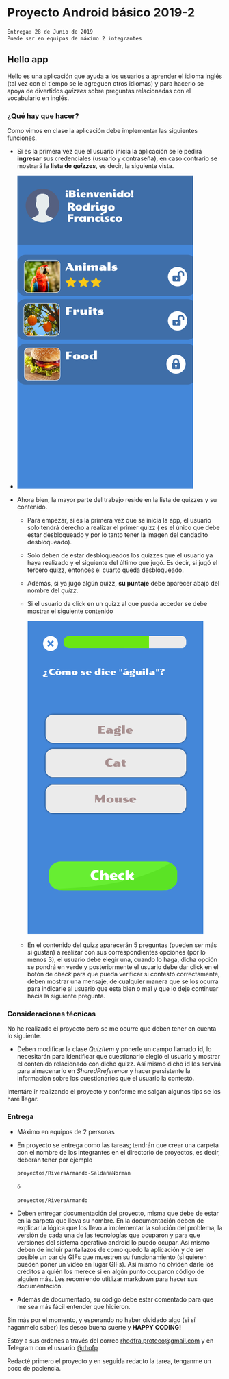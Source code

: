 # Proyecto Android básico 2019-2

```shell
Entrega: 28 de Junio de 2019
Puede ser en equipos de máximo 2 integrantes
```

## Hello app

Hello es una aplicación que ayuda a los usuarios a aprender el idioma inglés (tal vez con el tiempo se le agreguen otros idiomas) y para hacerlo se apoya de divertidos *quizzes* sobre preguntas relacionadas con el vocabulario en inglés. 

### ¿Qué hay que hacer?

Como vimos en clase la aplicación debe implementar las siguientes funciones.

* Si es la primera vez que el usuario inicia la aplicación se le pedirá **ingresar** sus credenciales (usuario y contraseña), en caso contrario se mostrará la **lista de *quizzes***, es decir, la siguiente vista.

* ![](../recursos/views/index.png)

* Ahora bien, la mayor parte del trabajo reside en la lista de quizzes y su contenido.

  * Para empezar, si es la primera vez que se inicia la app, el usuario solo tendrá derecho a realizar el primer quizz ( es el único que debe estar desbloqueado y por lo tanto tener la imagen del candadito desbloqueado).

  * Solo deben de estar desbloqueados los quizzes que el usuario ya haya realizado y el siguiente del último que jugó. Es decir, si jugó el tercero quizz, entonces el cuarto queda desbloqueado.

  * Además, si ya jugó algún quizz, **su puntaje** debe aparecer abajo del nombre del *quizz*.

  * Si el usuario da click en un quizz al que pueda acceder se debe mostrar el siguiente contenido

    ![](../recursos/views/quiz2.png)

  * En el contenido del quizz aparecerán 5 preguntas (pueden ser más si gustan) a realizar con sus correspondientes opciones (por lo menos 3), el usuario debe elegir una, cuando lo haga, dicha opción se pondrá en verde y posteriormente el usuario debe dar click en el botón de *check* para que pueda verificar si contestó correctamente, deben mostrar una mensaje, de cualquier manera que se los ocurra para indicarle al usuario que esta bien o mal y que lo deje continuar hacia la siguiente pregunta.

### Consideraciones técnicas

No he realizado el proyecto pero se me ocurre que deben tener en cuenta lo siguiente.

* Deben modificar la clase *QuizItem* y ponerle un  campo llamado **id**, lo necesitarán para identificar que cuestionario elegió el usuario y mostrar el contenido relacionado con dicho quizz. Así mismo dicho id les servirá para almacenarlo en *SharedPreference* y hacer persistente la información sobre los cuestionarios que el usuario la contestó.

Intentáre ir realizando el proyecto y conforme me salgan algunos tips se los haré llegar.

### Entrega

* Máximo en equipos de 2 personas

* En proyecto se entrega como las tareas; tendrán que crear una carpeta con el nombre de los integrantes en el directorio de proyectos, es decir, deberán tener por ejemplo

  ```shell
  proyectos/RiveraArmando-SaldañaNorman
  
  ó
  
  proyectos/RiveraArmando
  
  ```

* Deben entregar documentación del proyecto, misma que debe de estar en la carpeta que lleva su nombre. En la documentación deben de explicar la lógica que los llevo a implementar la solución del problema, la versión de cada una de las tecnologías que ocuparon y para que versiones del sistema operativo android lo puedo ocupar. Así mismo deben de incluir pantallazos de como quedo la aplicación y de ser posible un par de GIFs que muestren su funcionamiento (si quieren pueden poner un video en lugar GIFs).  Así mismo no olviden darle los créditos a quién los merece si en algún punto ocuparon código de alguien más. Les recomiendo utitlizar markdown para hacer sus documentación.
* Además de documentado, su código debe estar comentado para que me sea más fácil entender que hicieron.

Sin más por el momento, y esperando no haber olvidado algo (si sí haganmelo saber) les deseo buena suerte y **HAPPY CODING!** 

Estoy a sus ordenes a través del correo rhodfra.proteco@gmail.com y en Telegram con el usuario [@rhofp](https://t.me/rhofp)

Redacté primero el proyecto y en seguida redacto la tarea, tenganme un poco de paciencia.